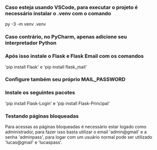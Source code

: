 ### Caso esteja usando VSCode, para executar o projeto é necessário instalar o .venv com o comando
py -3 -m venv .venv
### Caso contrário, no PyCharm, apenas adicione seu interpretador Python
### Após isso instale o Flask e Flask Email com os comandos
'pip install Flask' e 'pip install flask_mail'
### Configure também seu próprio MAIL_PASSWORD
### Instale os seguintes pacotes
'pip install Flask-Login' e 'pip install Flask-Principal'
### Testando páginas bloqueadas
Para acessas as páginas bloqueadas é necessário estar logado como administrador, para fazer isso basta utilizar o email 'admin@gmail' e a senha 'adminpass', para logar com um usuário normal pode ser utilizado 'lucas@gmail' e 'lucaspass'.
